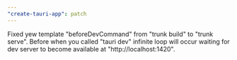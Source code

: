 ```yaml
---
"create-tauri-app": patch
---
```


Fixed yew template "beforeDevCommand" from "trunk build" to "trunk serve". Before when you called "tauri dev" infinite loop will occur waiting for dev server to become available at "http://localhost:1420".

